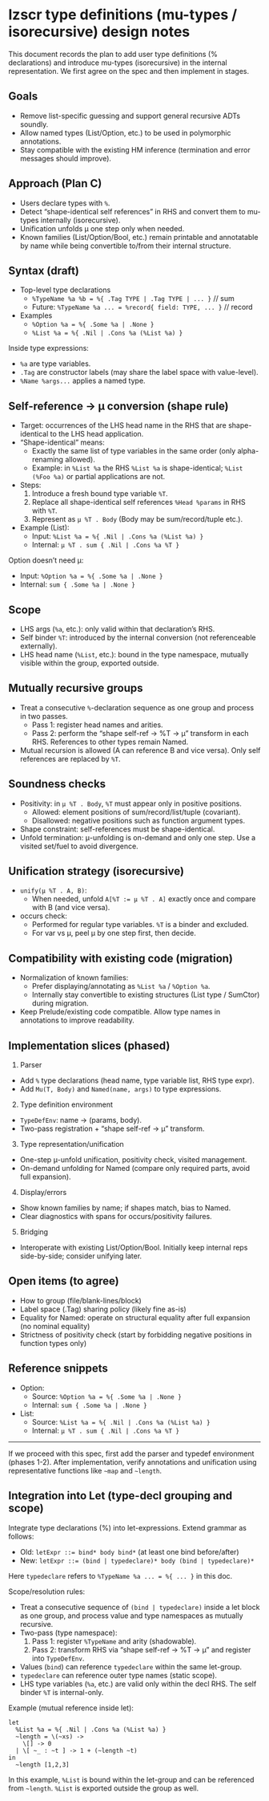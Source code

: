 # lzscr type definitions (mu-types / isorecursive) design notes

This document records the plan to add user type definitions (% declarations) and introduce mu-types (isorecursive) in the internal representation. We first agree on the spec and then implement in stages.

## Goals
- Remove list-specific guessing and support general recursive ADTs soundly.
- Allow named types (List/Option, etc.) to be used in polymorphic annotations.
- Stay compatible with the existing HM inference (termination and error messages should improve).

## Approach (Plan C)
- Users declare types with `%`.
- Detect “shape-identical self references” in RHS and convert them to mu-types internally (isorecursive).
- Unification unfolds μ one step only when needed.
- Known families (List/Option/Bool, etc.) remain printable and annotatable by name while being convertible to/from their internal structure.

## Syntax (draft)
- Top-level type declarations
  - `%TypeName %a %b = %{ .Tag TYPE | .Tag TYPE | ... }`  // sum
  - Future: `%TypeName %a ... = %record{ field: TYPE, ... }`  // record
- Examples
  - `%Option %a = %{ .Some %a | .None }`
  - `%List %a = %{ .Nil | .Cons %a (%List %a) }`

Inside type expressions:
- `%a` are type variables.
- `.Tag` are constructor labels (may share the label space with value-level).
- `%Name %args...` applies a named type.

## Self-reference -> μ conversion (shape rule)
- Target: occurrences of the LHS head name in the RHS that are shape-identical to the LHS head application.
- “Shape-identical” means:
  - Exactly the same list of type variables in the same order (only alpha-renaming allowed).
  - Example: in `%List %a` the RHS `%List %a` is shape-identical; `%List (%Foo %a)` or partial applications are not.
- Steps:
  1) Introduce a fresh bound type variable `%T`.
  2) Replace all shape-identical self references `%Head %params` in RHS with `%T`.
  3) Represent as `μ %T . Body` (Body may be sum/record/tuple etc.).
- Example (List):
  - Input: `%List %a = %{ .Nil | .Cons %a (%List %a) }`
  - Internal: `μ %T . sum { .Nil | .Cons %a %T }`

Option doesn’t need μ:
- Input: `%Option %a = %{ .Some %a | .None }`
- Internal: `sum { .Some %a | .None }`

## Scope
- LHS args (`%a`, etc.): only valid within that declaration’s RHS.
- Self binder `%T`: introduced by the internal conversion (not referenceable externally).
- LHS head name (`%List`, etc.): bound in the type namespace, mutually visible within the group, exported outside.

## Mutually recursive groups
- Treat a consecutive `%`-declaration sequence as one group and process in two passes.
  - Pass 1: register head names and arities.
  - Pass 2: perform the “shape self-ref -> %T -> μ” transform in each RHS. References to other types remain Named.
- Mutual recursion is allowed (A can reference B and vice versa). Only self references are replaced by `%T`.

## Soundness checks
- Positivity: in `μ %T . Body`, `%T` must appear only in positive positions.
  - Allowed: element positions of sum/record/list/tuple (covariant).
  - Disallowed: negative positions such as function argument types.
- Shape constraint: self-references must be shape-identical.
- Unfold termination: μ-unfolding is on-demand and only one step. Use a visited set/fuel to avoid divergence.

## Unification strategy (isorecursive)
- `unify(μ %T . A, B)`:
  - When needed, unfold `A[%T := μ %T . A]` exactly once and compare with B (and vice versa).
- occurs check:
  - Performed for regular type variables. `%T` is a binder and excluded.
  - For var vs μ, peel μ by one step first, then decide.

## Compatibility with existing code (migration)
- Normalization of known families:
  - Prefer displaying/annotating as `%List %a` / `%Option %a`.
  - Internally stay convertible to existing structures (List type / SumCtor) during migration.
- Keep Prelude/existing code compatible. Allow type names in annotations to improve readability.

## Implementation slices (phased)
1. Parser
  - Add `%` type declarations (head name, type variable list, RHS type expr).
  - Add `Mu(T, Body)` and `Named(name, args)` to type expressions.
2. Type definition environment
  - `TypeDefEnv`: name → (params, body).
  - Two-pass registration + “shape self-ref → μ” transform.
3. Type representation/unification
  - One-step μ-unfold unification, positivity check, visited management.
  - On-demand unfolding for Named (compare only required parts, avoid full expansion).
4. Display/errors
  - Show known families by name; if shapes match, bias to Named.
  - Clear diagnostics with spans for occurs/positivity failures.
5. Bridging
  - Interoperate with existing List/Option/Bool. Initially keep internal reps side-by-side; consider unifying later.

## Open items (to agree)
- How to group (file/blank-lines/block)
- Label space (.Tag) sharing policy (likely fine as-is)
- Equality for Named: operate on structural equality after full expansion (no nominal equality)
- Strictness of positivity check (start by forbidding negative positions in function types only)

## Reference snippets
- Option:
  - Source: `%Option %a = %{ .Some %a | .None }`
  - Internal: `sum { .Some %a | .None }`
- List:
  - Source: `%List %a = %{ .Nil | .Cons %a (%List %a) }`
  - Internal: `μ %T . sum { .Nil | .Cons %a %T }`

---
If we proceed with this spec, first add the parser and typedef environment (phases 1-2). After implementation, verify annotations and unification using representative functions like `~map` and `~length`.

  ## Integration into Let (type-decl grouping and scope)

  Integrate type declarations (%) into let-expressions. Extend grammar as follows:

  - Old: `letExpr ::= bind* body bind*` (at least one bind before/after)
  - New: `letExpr ::= (bind | typedeclare)* body (bind | typedeclare)*`

  Here `typedeclare` refers to `%TypeName %a ... = %{ ... }` in this doc.

  Scope/resolution rules:
  - Treat a consecutive sequence of `(bind | typedeclare)` inside a let block as one group, and process value and type namespaces as mutually recursive.
  - Two-pass (type namespace):
    1) Pass 1: register `%TypeName` and arity (shadowable).
    2) Pass 2: transform RHS via “shape self-ref → %T → μ” and register into `TypeDefEnv`.
  - Values (`bind`) can reference `typedeclare` within the same let-group.
  - `typedeclare` can reference outer type names (static scope).
  - LHS type variables (`%a`, etc.) are valid only within the decl RHS. The self binder `%T` is internal-only.

  Example (mutual reference inside let):
  ```
  let
    %List %a = %{ .Nil | .Cons %a (%List %a) }
    ~length = \(~xs) ->
      \[] -> 0
    | \[ ~_ : ~t ] -> 1 + (~length ~t)
  in
    ~length [1,2,3]
  ```
  In this example, `%List` is bound within the let-group and can be referenced from `~length`. `%List` is exported outside the group as well.
